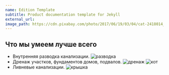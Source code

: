 ```yaml
---
name: Edition Template
subtitle: Product documentation template for Jekyll
external_url: 
image_path: https://cdn.pixabay.com/photo/2017/06/19/03/04/cat-2418014__340.jpg
---
```


## Что мы умеем лучше всего

* Внутренняя разводка канализации.
![разводка](https://ru.dreamstime.com/водоснабжение-и-система-канализации-в-доме-image105564705)
* Дренаж участков, фундаментов домов, подвалов. 
![дренаж](https://thumbs.dreamstime.com/z/%D0%BC%D0%B0-%D1%8B%D0%B9-%D1%80%D0%B5%D0%BD%D0%B0%D0%B6-97068994.jpg)
![кот](https://cdn.pixabay.com/photo/2017/06/19/03/04/cat-2418014__340.jpg)
* Ливневые канализации.
![крышка](https://ru.dreamstime.com/стоковое-фото-rf-система-канализации-image5991715)
